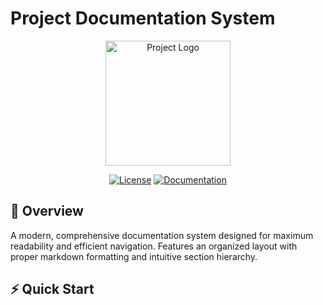 # Project Documentation System

<div align="center">
  <img src="docs/assets/logo.png" alt="Project Logo" width="200"/>
  
  [![License](https://img.shields.io/badge/license-MIT-blue.svg)](LICENSE)
  [![Documentation](https://img.shields.io/badge/docs-latest-brightgreen.svg)](docs/)
</div>

## 🚀 Overview
A modern, comprehensive documentation system designed for maximum readability and efficient navigation. Features an organized layout with proper markdown formatting and intuitive section hierarchy.

## ⚡️ Quick Start
